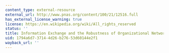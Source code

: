 ```yaml
---
content_type: external-resource
external_url: http://www.pnas.org/content/100/21/12516.full
has_external_license_warning: true
license: https://en.wikipedia.org/wiki/All_rights_reserved
status: ''
title: Information Exchange and the Robustness of Organizational Networks
uid: 1794a6d7-3714-4d26-b276-53d60144e2f1
wayback_url: ''
---
```

